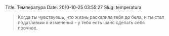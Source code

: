 Title: Температура
Date: 2010-10-25 03:55:27
Slug: temperatura


> Когда ты чувствуешь, что жизнь раскалила тебя до бела, и ты стал податливым
к изменения - у тебя есть шанс сделать себя прочнее.

